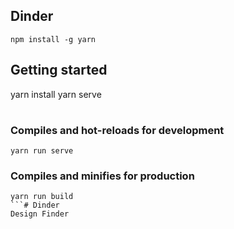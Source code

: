 ## Dinder
```
npm install -g yarn
```


## Getting started
yarn install
yarn serve

#

### Compiles and hot-reloads for development
```
yarn run serve
```

### Compiles and minifies for production
```
yarn run build
```# Dinder
Design Finder

